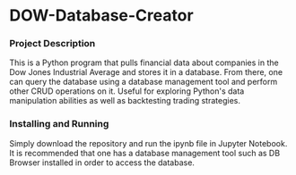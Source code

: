 # DOW-Database-Creator

### Project Description
This is a Python program that pulls financial data about companies in the Dow Jones Industrial Average and stores it in a database. From there, one can query the database using a database management tool and perform other CRUD operations on it. Useful for exploring Python's data manipulation abilities as well as backtesting trading strategies.

### Installing and Running
Simply download the repository and run the ipynb file in Jupyter Notebook. It is recommended that one has a database management tool such as DB Browser installed in order to access the database.
